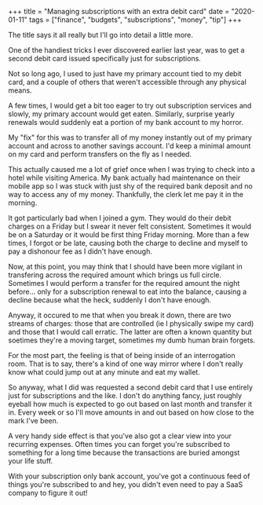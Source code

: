 +++
title = "Managing subscriptions with an extra debit card"
date = "2020-01-11"
tags = ["finance", "budgets", "subscriptions", "money", "tip"]
+++

The title says it all really but I'll go into detail a little more.

One of the handiest tricks I ever discovered earlier last year, was to get a second debit card issued specifically just for subscriptions.

Not so long ago, I used to just have my primary account tied to my debit card, and a couple of others that weren't accessible through any physical means.

A few times, I would get a bit too eager to try out subscription services and slowly, my primary account would get eaten. Similarly, surprise yearly renewals would suddenly eat a portion of my bank account to my horror.

My "fix" for this was to transfer all of my money instantly out of my primary account and across to another savings account. I'd keep a minimal amount on my card and perform transfers on the fly as I needed.

This actually caused me a lot of grief once when I was trying to check into a hotel while visiting America. My bank actually had maintenance on their mobile app so I was stuck with just shy of the required bank deposit and no way to access any of my money. Thankfully, the clerk let me pay it in the morning.

It got particularly bad when I joined a gym. They would do their debit charges on a Friday but I swear it never felt consistent. Sometimes it would be on a Saturday or it would be first thing Friday morning. More than a few times, I forgot or be late, causing both the charge to decline and myself to pay a dishonour fee as I didn't have enough.

Now, at this point, you may think that I should have been more vigilant in transfering across the required amount which brings us full circle. Sometimes I would perform a transfer for the required amount the night before... only for a subscription renewal to eat into the balance, causing a decline because what the heck, suddenly I don't have enough.

Anyway, it occured to me that when you break it down, there are two streams of charges: those that are controlled (ie I physically swipe my card) and those that I would call erratic. The latter are often a known quantity but soetimes they're a moving target, sometimes my dumb human brain forgets.

For the most part, the feeling is that of being inside of an interrogation room. That is to say, there's a kind of one way mirror where I don't really know what could jump out at any minute and eat my wallet.

So anyway, what I did was requested a second debit card that I use entirely just for subscriptions and the like. I don't do anything fancy, just roughly eyeball how much is expected to go out based on last month and transfer it in. Every week or so I'll move amounts in and out based on how close to the mark I've been.

A very handy side effect is that you've also got a clear view into your recurring expenses. Often times you can forget you're subscribed to something for a long time because the transactions are buried amongst your life stuff.

With your subscription only bank account, you've got a continuous feed of things you're subscribed to and hey, you didn't even need to pay a SaaS company to figure it out!
